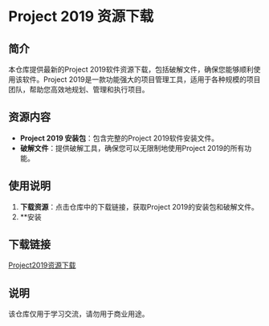 # Project 2019 资源下载

## 简介
本仓库提供最新的Project 2019软件资源下载，包括破解文件，确保您能够顺利使用该软件。Project 2019是一款功能强大的项目管理工具，适用于各种规模的项目团队，帮助您高效地规划、管理和执行项目。

## 资源内容
- **Project 2019 安装包**：包含完整的Project 2019软件安装文件。
- **破解文件**：提供破解工具，确保您可以无限制地使用Project 2019的所有功能。

## 使用说明
1. **下载资源**：点击仓库中的下载链接，获取Project 2019的安装包和破解文件。
2. **安装

## 下载链接
[Project2019资源下载](https://pan.quark.cn/s/2945c98cf8de)

## 说明

该仓库仅用于学习交流，请勿用于商业用途。
